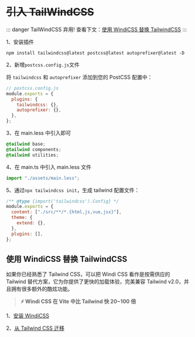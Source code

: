 # ~~引入 TailWindCSS~~

::: danger TailWindCSS 弃用!
查看下文：[使用 WindiCSS 替换 TailwindCSS](#使用-windicss-替换-tailwindcss)
:::

1、安装插件

```
npm install tailwindcss@latest postcss@latest autoprefixer@latest -D
```

2、新增`postcss.config.js`文件

将 `tailwindcss` 和 `autoprefixer` 添加到您的 PostCSS 配置中：

```js
// postcss.config.js
module.exports = {
  plugins: {
    tailwindcss: {},
    autoprefixer: {},
  },
};
```

3、在 main.less 中引入即可

```css
@tailwind base;
@tailwind components;
@tailwind utilities;
```

4、在 main.ts 中引入 main.less 文件

```js
import "./assets/main.less";
```

5、通过`npx tailwindcss init`，生成 tailwind 配置文件：

```js
/** @type {import('tailwindcss').Config} */
module.exports = {
  content: ["./src/**/*.{html,js,vue,jsx}"],
  theme: {
    extend: {},
  },
  plugins: [],
};
```

## 使用 WindiCSS 替换 TailwindCSS

如果你已经熟悉了 Tailwind CSS，可以把 Windi CSS 看作是按需供应的 Tailwind 替代方案，它为你提供了更快的加载体验，完美兼容 Tailwind v2.0，并且拥有很多额外的酷炫功能。

> **⚡️ Windi CSS 在 Vite 中比 Tailwind 快 20~100 倍**

1、[安装 WindiCSS](https://cn.windicss.org/integrations/vite.html#install)

2、[从 Tailwind CSS 迁移](https://cn.windicss.org/guide/migration.html)
